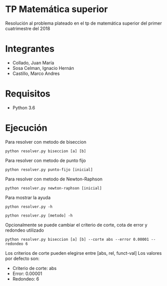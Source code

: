# TP Matemática superior
Resolución al problema plateado en el tp de matemática superior del primer cuatrimestre del 2018
# Integrantes
* Collado, Juan María
* Sosa Celman, Ignacio Hernán
* Castillo, Marco Andres
# Requisitos
* Python 3.6
# Ejecución
Para resolver con metodo de biseccion
```
python resolver.py biseccion [a] [b]
```
Para resolver con metodo de punto fijo
```
python resolver.py punto-fijo [inicial]
```
Para resolver con metodo de Newton-Raphson
```
python resolver.py newton-raphson [inicial]
```
Para mostrar la ayuda
```
python resolver.py -h
```
```
python resolver.py [metodo] -h
```
Opcionalmente se puede cambiar el criterio de corte, cota de error y redondeo utilizado
```
python resolver.py biseccion [a] [b] --corte abs --error 0.00001 --redondeo 6
```
Los criterios de corte pueden elegirse entre [abs, rel, funct-val]
Los valores por defecto son:
* Criterio de corte: abs
* Error: 0.00001
* Redondeo: 6

